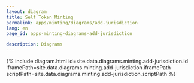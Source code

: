 ```yaml
---
layout: diagram
title: Self Token Minting
permalink: apps/minting/diagrams/add-jurisdiction
lang: en
page_id: apps-minting-diagrams-add-jurisdiction

description: Diagrams
---
```

{% include diagram.html id=site.data.diagrams.minting.add-jurisdiction.id iframePath=site.data.diagrams.minting.add-jurisdiction.iframePath scriptPath=site.data.diagrams.minting.add-jurisdiction.scriptPath %}